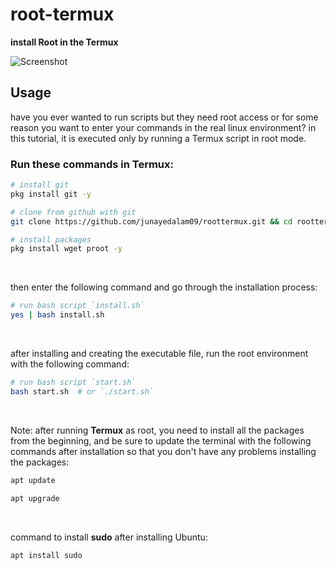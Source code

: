 # root-termux

**install Root in the Termux**

<img src="screenshot.jpg" alt="Screenshot" title="Root(sudo) in the Termux">

## Usage

have you ever wanted to run scripts but they need root access or for some reason you want to enter your commands in the real linux environment? in this tutorial, it is executed only by running a Termux script in root mode.

### Run these commands in Termux:

```bash
# install git
pkg install git -y
```

```bash
# clone from github with git
git clone https://github.com/junayedalam09/roottermux.git && cd roottermux && chmod +x *
```

```bash
# install packages
pkg install wget proot -y
```

<br>

then enter the following command and go through the installation process:

```bash
# run bash script `install.sh`
yes | bash install.sh
```

<br>

after installing and creating the executable file, run the root environment with the following command:

```bash
# run bash script `start.sh`
bash start.sh  # or `./start.sh`
```

<br>

Note: after running **Termux** as root, you need to install all the packages from the beginning, and be sure to update the terminal with the following commands after installation so that you don't have any problems installing the packages:

```bash
apt update
```

```bash
apt upgrade
```

<br>

command to install **sudo** after installing Ubuntu:

```bash
apt install sudo
```
